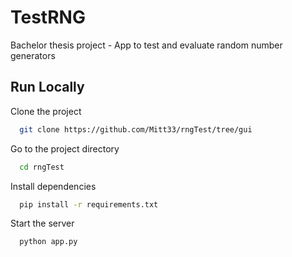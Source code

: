 
# TestRNG

Bachelor thesis project - App to test and evaluate random number generators


## Run Locally

Clone the project

```bash
  git clone https://github.com/Mitt33/rngTest/tree/gui
```

Go to the project directory

```bash
  cd rngTest
```

Install dependencies

```bash
  pip install -r requirements.txt
```

Start the server

```bash
  python app.py
```

